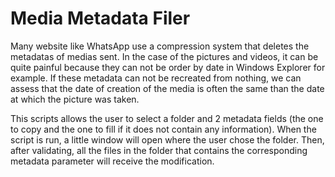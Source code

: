 # Media Metadata Filer
Many website like WhatsApp use a compression system that deletes the metadatas of medias sent. In the case of the pictures and videos, it can be quite painful because they can not be order by date in Windows Explorer for example. If these metadata can not be recreated from nothing, we can assess that the date of creation of the media is often the same than the date at which the picture was taken.

This scripts allows the user to select a folder and 2 metadata fields (the one to copy and the one to fill if it does not contain any information). When the script is run, a little window will open where the user chose the folder. Then, after validating, all the files in the folder that contains the corresponding metadata parameter will receive the modification.
